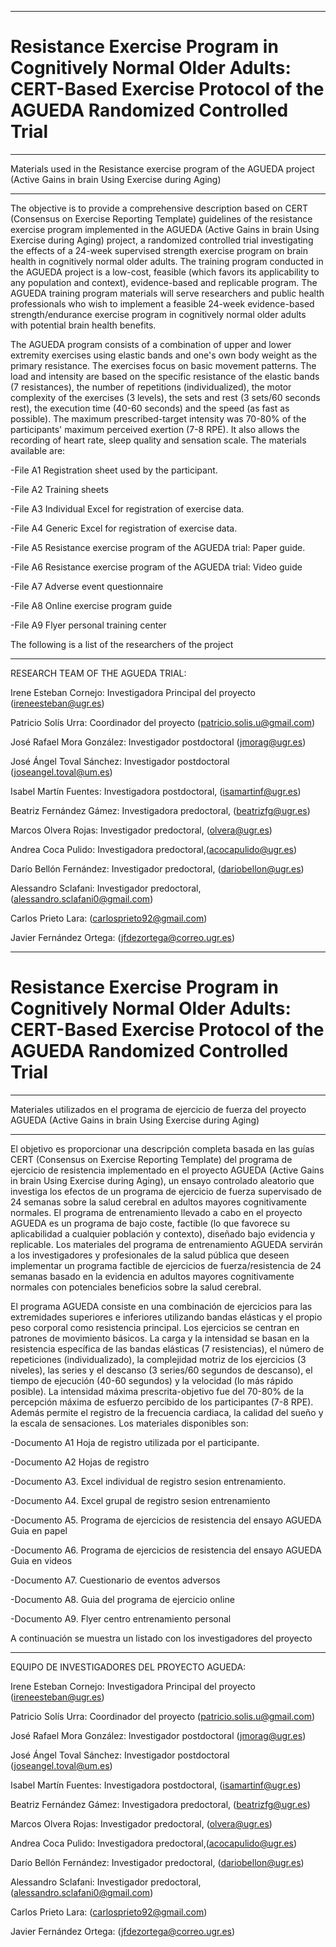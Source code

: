 
_____________________________________________________________________________________________________

# Resistance Exercise Program in Cognitively Normal Older Adults: CERT-Based Exercise Protocol of the AGUEDA Randomized Controlled Trial

_____________________________________________________________________________________________________

Materials used in the Resistance exercise program of the AGUEDA project (Active Gains in brain Using Exercise during Aging)
_____________________________________________________________________________________________________

The objective is to provide a comprehensive description based on CERT (Consensus on Exercise Reporting Template) guidelines of the resistance exercise program implemented in the AGUEDA (Active Gains in brain Using Exercise during Aging) project, a randomized controlled trial investigating the effects of a 24-week supervised strength exercise program on brain health in cognitively normal older adults.  The training program conducted in the AGUEDA project is a low-cost, feasible (which favors its applicability to any population and context), evidence-based and replicable program. The AGUEDA training program materials will serve researchers and public health professionals who wish to implement a feasible 24-week evidence-based strength/endurance exercise program in cognitively normal older adults with potential brain health benefits.

The AGUEDA program consists of a combination of upper and lower extremity exercises using elastic bands and one's own body weight as the primary resistance. The exercises focus on basic movement patterns. The load and intensity are based on the specific resistance of the elastic bands (7 resistances), the number of repetitions (individualized), the motor complexity of the exercises (3 levels), the sets and rest (3 sets/60 seconds rest), the execution time (40-60 seconds) and the speed (as fast as possible). The maximum prescribed-target intensity was 70-80% of the participants' maximum perceived exertion (7-8 RPE). It also allows the recording of heart rate, sleep quality and sensation scale.
The materials available are: 

-File A1 Registration sheet used by the participant.

-File A2 Training sheets

-File A3 Individual Excel for registration of exercise data.

-File A4 Generic Excel for registration of exercise data.

-File A5 Resistance exercise program of the AGUEDA trial: Paper guide.

-File A6 Resistance exercise program of the AGUEDA trial: Video guide

-File A7 Adverse event questionnaire

-File A8 Online exercise program guide

-File A9 Flyer personal training center

 The following is a list of the researchers of the project
_____________________________________________________________________________________________________
RESEARCH TEAM OF THE AGUEDA TRIAL:

Irene Esteban Cornejo: Investigadora Principal del proyecto (ireneesteban@ugr.es)

Patricio Solís Urra: Coordinador del proyecto (patricio.solis.u@gmail.com) 

José Rafael Mora González: Investigador postdoctoral (jmorag@ugr.es)

José Ángel Toval Sánchez: Investigador postdoctoral (joseangel.toval@um.es) 

Isabel Martín Fuentes: Investigadora postdoctoral, (isamartinf@ugr.es)

Beatriz Fernández Gámez: Investigadora predoctoral, (beatrizfg@ugr.es)

Marcos Olvera Rojas: Investigador predoctoral, (olvera@ugr.es)

Andrea Coca Pulido: Investigadora predoctoral,(acocapulido@ugr.es)

Darío Bellón Fernández: Investigador predoctoral,  (dariobellon@ugr.es)

Alessandro Sclafani: Investigador predoctoral, (alessandro.sclafani0@gmail.com)

Carlos Prieto Lara: (carlosprieto92@gmail.com)

Javier Fernández Ortega:  (jfdezortega@correo.ugr.es)



_____________________________________________________________________________________________________

# Resistance Exercise Program in Cognitively Normal Older Adults: CERT-Based Exercise Protocol of the AGUEDA Randomized Controlled Trial

_____________________________________________________________________________________________________
Materiales utilizados en el programa de ejercicio de fuerza del proyecto AGUEDA (Active Gains in brain Using Exercise during Aging)
_____________________________________________________________________________________________________

El objetivo es proporcionar una descripción completa basada en las guías CERT (Consensus on Exercise Reporting Template) del programa de ejercicio de resistencia implementado en el proyecto AGUEDA (Active Gains in brain Using Exercise during Aging), un ensayo controlado aleatorio que investiga los efectos de un programa de ejercicio de fuerza supervisado de 24 semanas sobre la salud cerebral en adultos mayores cognitivamente normales.  El programa de entrenamiento llevado a cabo en el proyecto AGUEDA es un programa de bajo coste, factible (lo que favorece su aplicabilidad a cualquier población y contexto), diseñado bajo evidencia y replicable. Los materiales del programa de entrenamiento AGUEDA servirán a los investigadores y profesionales de la salud pública que deseen implementar un programa factible de ejercicios de fuerza/resistencia de 24 semanas basado en la evidencia en adultos mayores cognitivamente normales con potenciales beneficios sobre la salud cerebral.

El programa AGUEDA consiste en una combinación de ejercicios para las extremidades superiores e inferiores utilizando bandas elásticas y el propio peso corporal como resistencia principal. Los ejercicios se centran en patrones de movimiento básicos. La carga y la intensidad se basan en la resistencia específica de las bandas elásticas (7 resistencias), el número de repeticiones (individualizado), la complejidad motriz de los ejercicios (3 niveles), las series y el descanso (3 series/60 segundos de descanso), el tiempo de ejecución (40-60 segundos) y la velocidad (lo más rápido posible). La intensidad máxima prescrita-objetivo fue del 70-80% de la percepción máxima de esfuerzo percibido de los participantes (7-8 RPE). Además permite el registro de la frecuencia cardiaca, la calidad del sueño y la escala de sensaciones.
Los materiales disponibles son: 

-Documento A1	Hoja de registro utilizada por el participante.

-Documento A2	Hojas de registro

-Documento A3. Excel individual de registro sesion entrenamiento.

-Documento A4. Excel grupal de registro sesion entrenamiento

-Documento A5. Programa de ejercicios de resistencia del ensayo AGUEDA Guia en papel

-Documento A6. Programa de ejercicios de resistencia del ensayo AGUEDA Guia en videos

-Documento A7. Cuestionario de eventos adversos

-Documento A8. Guia del programa de ejercicio online

-Documento A9. Flyer centro entrenamiento personal

 A continuación se muestra un listado con los investigadores del proyecto

_____________________________________________________________________________________________________
EQUIPO DE INVESTIGADORES DEL PROYECTO AGUEDA:

Irene Esteban Cornejo: Investigadora Principal del proyecto (ireneesteban@ugr.es)

Patricio Solís Urra: Coordinador del proyecto (patricio.solis.u@gmail.com) 

José Rafael Mora González: Investigador postdoctoral (jmorag@ugr.es)

José Ángel Toval Sánchez: Investigador postdoctoral (joseangel.toval@um.es) 

Isabel Martín Fuentes: Investigadora postdoctoral, (isamartinf@ugr.es)

Beatriz Fernández Gámez: Investigadora predoctoral, (beatrizfg@ugr.es)

Marcos Olvera Rojas: Investigador predoctoral, (olvera@ugr.es)

Andrea Coca Pulido: Investigadora predoctoral,(acocapulido@ugr.es)

Darío Bellón Fernández: Investigador predoctoral,  (dariobellon@ugr.es)

Alessandro Sclafani: Investigador predoctoral, (alessandro.sclafani0@gmail.com)

Carlos Prieto Lara: (carlosprieto92@gmail.com)

Javier Fernández Ortega:  (jfdezortega@correo.ugr.es)





